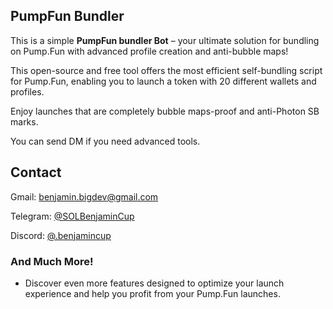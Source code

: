 ## PumpFun Bundler

This is a simple **PumpFun bundler Bot** – your ultimate solution for bundling on Pump.Fun with advanced profile creation and anti-bubble maps!

This open-source and free tool offers the most efficient self-bundling script for Pump.Fun, enabling you to launch a token with 20 different wallets and profiles. 

Enjoy launches that are completely bubble maps-proof and anti-Photon SB marks.

You can send DM if you need advanced tools.

## Contact


Gmail: benjamin.bigdev@gmail.com

Telegram: [@SOLBenjaminCup](https://t.me/SOLBenjaminCup)

Discord: [@.benjamincup](https://discord.com/channels/@me/1305610537790476382)

### And Much More!
- Discover even more features designed to optimize your launch experience and help you profit from your Pump.Fun launches.
